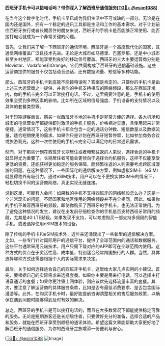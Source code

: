 **西班牙手机卡可以接电话吗？带你深入了解西班牙通信服务[[TG💪+ @esim1088](https://t.me/s/esim1088)]**

在当今这个数字化时代，手机卡早已成为我们生活中不可或缺的一部分。无论是在国内还是国外，拥有一个稳定的通讯工具都是生活和工作的基本需求。对于计划前往西班牙旅行或者长期居住的朋友来说，西班牙的手机卡是否能够正常使用、能否接打电话就成为一个非常关键的问题。

首先，让我们来了解一下西班牙的通信环境。西班牙是一个高度现代化的国家，其通信网络覆盖广泛且技术先进。无论是大城市如马德里、巴塞罗那，还是中小城市甚至乡村地区，都能享受到良好的移动信号覆盖。西班牙的三大主要运营商分别是Movistar、Vodafone和Orange，它们共同构成了西班牙的通信基础设施。这些运营商提供的服务不仅包括语音通话，还有数据流量、短信等多种功能。

那么，西班牙的手机卡到底能不能接电话呢？答案是肯定的。只要你的手机卡是由上述三大运营商之一提供，并且你的手机支持相应的网络频段，那么在西班牙境内，你的手机卡完全可以正常接打电话。不过，这里需要注意的是，手机卡的使用效果会受到多种因素的影响，比如所在区域的信号强度、手机设备的支持情况以及具体的套餐类型等。

对于短期游客而言，购买一张西班牙本地的手机卡是非常方便的选择。各大机场和城市的电信营业厅都提供即时激活的手机卡服务，价格相对实惠，且使用起来非常便捷。通常情况下，这些手机卡都会包含一定的通话分钟数、短信数量以及数据流量，适合短期使用的需求。如果你只是计划在西班牙短暂停留，比如参加商务会议或旅游观光，这种一次性使用的手机卡完全可以满足你的日常通讯需求。

然而，对于那些计划在西班牙长期居住或者频繁往返的人来说，选择合适的手机卡就显得尤为重要了。长期居住者可能会更倾向于选择合约机服务，这样不仅能享受更低的资费，还能获得更加稳定的服务保障。而频繁往返的人则需要考虑跨区域漫游的问题。在这种情况下，一些国际化的通信解决方案，例如虚拟SIM卡（eSIM）就显得格外有吸引力。通过eSIM技术，用户可以在不更换实体SIM卡的情况下，轻松切换不同的运营商网络，真正实现无缝连接。

说到这里，可能有人会问：如果我的手机不支持西班牙的网络频段怎么办？这是一个非常现实的问题。不同国家和地区使用的网络频段并不完全相同，因此，如果你的手机不兼容西班牙的频段，即使你购买了西班牙的手机卡，也无法正常使用。为了避免这种情况的发生，建议在出发前仔细检查你的手机是否支持西班牙常用的频段，尤其是4G LTE频段。如果发现不支持，可以考虑购买一部支持多频段的智能手机，或者选择使用eSIM技术的设备。

除了传统的手机卡和eSIM技术外，近年来还涌现出了一些新型的通信解决方案。比如，一些专门针对国际用户的通信平台，提供了全球范围内的通话和数据服务。这些平台通常采用云端技术，用户只需下载对应的APP即可在全球范围内使用。这种方式的优点在于灵活性高、成本低，特别适合经常跨国旅行的人群。当然，具体选择哪种方式还需要根据个人的实际需求来决定。

最后，关于如何选择适合自己的西班牙手机卡，这里给大家几点实用的小建议。首先，要根据自己的实际需求来选择套餐。如果你主要是用来打电话，可以选择主打语音通话的套餐；如果你更注重上网体验，则应该优先选择流量丰富的套餐。其次，要注意了解运营商的具体服务条款，比如是否有最低消费要求、是否包含国际漫游等。此外，在购买手机卡时，最好能提前咨询清楚相关的售后服务政策，以确保在遇到问题时能够得到及时有效的解决。

总之，西班牙的手机卡是可以接打电话的，而且在大多数情况下都能提供稳定可靠的服务。无论是短期游客还是长期居住者，只要做好充分的准备，选择合适的产品和服务，就能在西班牙享受到顺畅的通讯体验。希望这篇文章能帮助大家更好地了解西班牙的通信服务，为你的西班牙之旅增添一份便利与安心。

[[TG💪+ @esim1088](https://t.me/s/esim1088) ![Image](https://i.postimg.cc/4NQfJmqS/Snipaste-2025-05-13-00-14-12.png)]